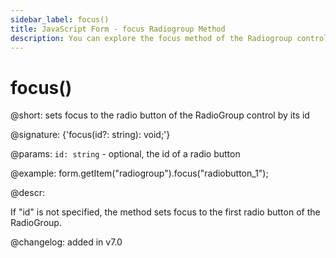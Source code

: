 ```yaml
---
sidebar_label: focus()
title: JavaScript Form - focus Radiogroup Method 
description: You can explore the focus method of the Radiogroup control of Form in the documentation of the DHTMLX JavaScript UI library. Browse developer guides and API reference, try out code examples and live demos, and download a free 30-day evaluation version of DHTMLX Suite 7.
---
```


# focus()

@short: sets focus to the radio button of the RadioGroup control by its id

@signature: {'focus(id?: string): void;'}

@params:
`id: string` - optional, the id of a radio button

@example:
form.getItem("radiogroup").focus("radiobutton_1");

@descr:

If "id" is not specified, the method sets focus to the first radio button of the RadioGroup.

@changelog: added in v7.0
